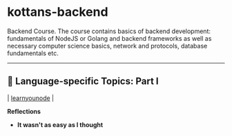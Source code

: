 # kottans-backend
Backend Course. The course contains basics of backend development: fundamentals of NodeJS or Golang and backend frameworks as well as necessary computer science basics, network and protocols, database fundamentals etc.

___
## :vertical_traffic_light: Language-specific Topics: Part I

| [learnyounode](learnyounode/learnyounode.png) |

**Reflections**
 - **It wasn't as easy as I thought**

 
